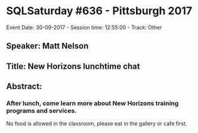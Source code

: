 # SQLSaturday #636 - Pittsburgh 2017
Event Date: 30-09-2017 - Session time: 12:55:00 - Track: Other
## Speaker: Matt Nelson
## Title: New Horizons lunchtime chat
## Abstract:
### After lunch, come learn more about New Horizons training programs and services.
No food is allowed in the classroom, please eat in the gallery or cafe first.
